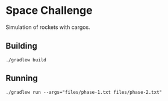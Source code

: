 # Space Challenge
Simulation of rockets with cargos.


## Building
```
./gradlew build
```

## Running
```
./gradlew run --args="files/phase-1.txt files/phase-2.txt" 
```
